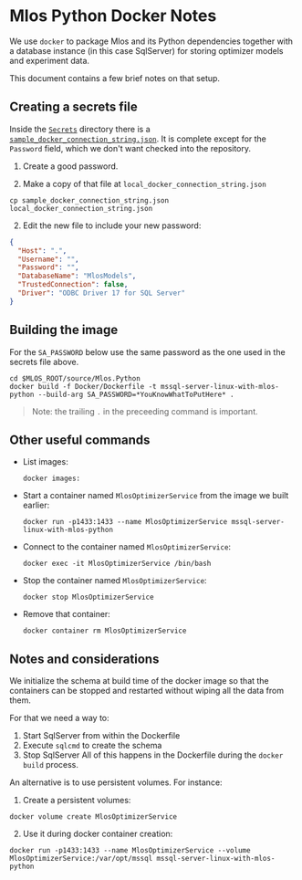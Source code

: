 # Mlos Python Docker Notes

We use `docker` to package Mlos and its Python dependencies together with a database instance (in this case SqlServer) for storing optimizer models and experiment data.

This document contains a few brief notes on that setup.

## Creating a secrets file

Inside the [`Secrets`](../Secrets) directory there is a [`sample_docker_connection_string.json`](../Secrets/sample_docker_connection_string.json).
It is complete except for the `Password` field, which we don't want checked into the repository.

1. Create a good password.

1. Make a copy of that file at `local_docker_connection_string.json`

  ```shell
  cp sample_docker_connection_string.json local_docker_connection_string.json
  ```

2. Edit the new file to include your new password:

  ```json
  {
    "Host": ".",
    "Username": "",
    "Password": "",
    "DatabaseName": "MlosModels",
    "TrustedConnection": false,
    "Driver": "ODBC Driver 17 for SQL Server"
  }
  ```


## Building the image

For the `SA_PASSWORD` below use the same password as the one used in the secrets file above.

```shell
cd $MLOS_ROOT/source/Mlos.Python
docker build -f Docker/Dockerfile -t mssql-server-linux-with-mlos-python --build-arg SA_PASSWORD=*YouKnowWhatToPutHere* .
```

> Note: the trailing `.` in the preceeding command is important.

## Other useful commands

- List images:

  ```shell
  docker images:
  ```

- Start a container named `MlosOptimizerService` from the image we built earlier:

  ```shell
  docker run -p1433:1433 --name MlosOptimizerService mssql-server-linux-with-mlos-python
  ```

- Connect to the container named `MlosOptimizerService`:

  ```shell
  docker exec -it MlosOptimizerService /bin/bash
  ```

- Stop the container named `MlosOptimizerService`:
  
  ```shell
  docker stop MlosOptimizerService
  ```

- Remove that container:

  ```shell
  docker container rm MlosOptimizerService
  ```

## Notes and considerations

We initialize the schema at build time of the docker image so that the containers can be stopped and restarted without wiping all the data from them.

For that we need a way to:
1. Start SqlServer from within the Dockerfile
2. Execute `sqlcmd` to create the schema
3. Stop SqlServer
All of this happens in the Dockerfile during the `docker build` process.

An alternative is to use persistent volumes.  For instance:

1. Create a persistent volumes:

  ```shell
  docker volume create MlosOptimizerService
  ```

2. Use it during docker container creation:

  ```shell
  docker run -p1433:1433 --name MlosOptimizerService --volume MlosOptimizerService:/var/opt/mssql mssql-server-linux-with-mlos-python
  ```


